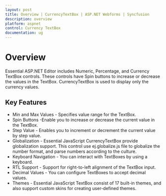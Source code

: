 ```yaml
---
layout: post
title: Overview | CurrencyTextBox | ASP.NET Webforms | Syncfusion
description: overview
platform: aspnet
control: Currency TextBox
documentation: ug
---
```


# Overview

Essential ASP.NET Editor includes Numeric, Percentage, and Currency TextBox controls. These controls have Spin buttons to increase or decrease the values in the TextBox. CurrencyTextBox is used to display only the currency values. 

## Key Features

* Min and Max Values - Specifies value range for the TextBox.
* Spin Buttons -Enable you to increase or decrease the current value in the TextBox.
* Step Value - Enables you to increment or decrement the current value by step value.
* Globalization - Essential JavaScript CurrencyTextBox provide globalization support. This control use ej.globalize.js file to globalize the number format, and parse numbers according to the culture.
* Keyboard Navigation - You can interact with TextBoxes by using a keyboard.
* RTL Support - Support for right-to-left alignment of the TextBox input.
* Decimal Values - You can configure TextBoxes to accept decimal values.
* Themes - Essential JavaScript TextBox consist of 17 built-in themes, and also support custom skins for creating user-defined themes.
